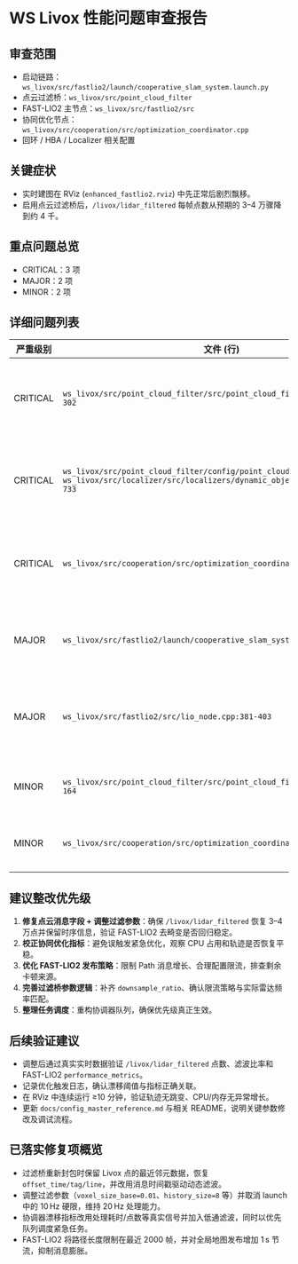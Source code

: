 # WS Livox 性能问题审查报告

## 审查范围
- 启动链路：`ws_livox/src/fastlio2/launch/cooperative_slam_system.launch.py`
- 点云过滤桥：`ws_livox/src/point_cloud_filter`
- FAST-LIO2 主节点：`ws_livox/src/fastlio2/src`
- 协同优化节点：`ws_livox/src/cooperation/src/optimization_coordinator.cpp`
- 回环 / HBA / Localizer 相关配置

## 关键症状
- 实时建图在 RViz (`enhanced_fastlio2.rviz`) 中先正常后剧烈飘移。
- 启用点云过滤桥后，`/livox/lidar_filtered` 每帧点数从预期的 3–4 万骤降到约 4 千。

## 重点问题总览
- CRITICAL：3 项
- MAJOR：2 项
- MINOR：2 项

## 详细问题列表
| 严重级别 | 文件 (行) | 问题描述 | 性能影响 | 修复建议 |
| --- | --- | --- | --- | --- |
| CRITICAL | `ws_livox/src/point_cloud_filter/src/point_cloud_filter_bridge.cpp:284-302` | 重新封装 `CustomMsg` 时将 `offset_time/tag/line` 直接置零，导致 FAST-LIO2 无法使用扫描内时间戳做去畸变与同步。 | IMU/LiDAR 时间对齐丢失，系统数秒后姿态估计严重漂移。 | 在封包时保留原始点字段，至少传递 `offset_time`，并考虑保留 `tag/line`。 |
| CRITICAL | `ws_livox/src/point_cloud_filter/config/point_cloud_filter.yaml:1-22`<br>`ws_livox/src/localizer/src/localizers/dynamic_object_filter.cpp:721-733` | 默认 `voxel_size_base=0.05`，动态滤波器先体素降采样导致点云只剩 ~4k；且历史窗口 15 帧在高频场景下进一步扩大滤波力度。 | 点云密度骤降、有效特征不足，LIO 匹配失败。 | 将体素大小恢复至 0.01 左右，必要时调低 `history_size` 和 `stability_threshold`，确保过滤后仍有 ≥30k 点。 |
| CRITICAL | `ws_livox/src/cooperation/src/optimization_coordinator.cpp:442-449` | 协调器把 `Float64MultiArray[2]`（实际为 IMU 缓冲大小）误当 fitness score，缓冲稍大即累积漂移并触发紧急 PGO/HBA。 | 系统频繁抢占资源做优化，CPU 抢占、轨迹卡顿放大漂移。 | 调整订阅协议，新增真实质量指标字段或改用 publish 的第 0 位处理时间；对漂移指标做低通与阈值保护。 |
| MAJOR | `ws_livox/src/fastlio2/launch/cooperative_slam_system.launch.py:102-140` | 启动参数内联将 `max_processing_hz` 固定为 10 Hz，覆盖 YAML 默认 20 Hz。10 Hz 限流导致真实 10 Hz 激光一旦抖到 11 Hz 即被丢帧。 | 有效历史帧不足、动态判定失真，点云进一步稀疏。 | 放开限频（≥15 Hz）或改回完全使用参数文件；必要时根据真实频率自适应限流。 |
| MAJOR | `ws_livox/src/fastlio2/src/lio_node.cpp:381-403` | `publishPath` 每 10 ms 将整个路径重新发布并累计 poses，不做截断。长时间运行路径数组膨胀，CPU/网络压力陡增。 | RViz 与优化回路被大消息阻塞，表现为“突然卡顿后轨迹乱跑”。 | 引入长度上限或抽样发布（例如仅保留最近 N 米 / N 帧），或改为增量式 Path。 |
| MINOR | `ws_livox/src/point_cloud_filter/src/point_cloud_filter_bridge.cpp:118-164` | `dynamic_filter.downsample_ratio` 参数未被使用，实际只看 `voxel_size_base` 与 `max_points_per_frame`。 | 参数形同虚设，难以调优过滤强度。 | 代码补齐 ratio 逻辑，或从配置中移除该字段避免误导。 |
| MINOR | `ws_livox/src/cooperation/src/optimization_coordinator.cpp:200-238` | 任务队列使用 FIFO `std::queue`，优先级字段没有实际排序，紧急任务可能排到队尾。 | 紧急优化响应延迟，漂移控制不稳定。 | 换成 `std::priority_queue` 或手动插入排序，确保高优任务优先执行。 |

## 建议整改优先级
1. **修复点云消息字段 + 调整过滤参数**：确保 `/livox/lidar_filtered` 恢复 3–4 万点并保留时序信息，验证 FAST-LIO2 去畸变是否回归稳定。
2. **校正协同优化指标**：避免误触发紧急优化，观察 CPU 占用和轨迹是否恢复平稳。
3. **优化 FAST-LIO2 发布策略**：限制 Path 消息增长、合理配置限流，排查剩余卡顿来源。
4. **完善过滤桥参数逻辑**：补齐 `downsample_ratio`、确认限流策略与实际雷达频率匹配。
5. **整理任务调度**：重构协调器队列，确保优先级真正生效。

## 后续验证建议
- 调整后通过真实实时数据验证 `/livox/lidar_filtered` 点数、滤波比率和 FAST-LIO2 `performance_metrics`。
- 记录优化触发日志，确认漂移阈值与指标正确关联。
- 在 RViz 中连续运行 ≥10 分钟，验证轨迹无跳变、CPU/内存无异常增长。
- 更新 `docs/config_master_reference.md` 与相关 README，说明关键参数修改及调试流程。

## 已落实修复项概览
- 过滤桥重新封包时保留 Livox 点的最近邻元数据，恢复 `offset_time/tag/line`，并改用消息时间戳驱动动态滤波。
- 调整过滤参数（`voxel_size_base=0.01`、`history_size=8` 等）并取消 launch 中的 10 Hz 硬限，维持 20 Hz 处理能力。
- 协调器漂移指标改用处理耗时/点数等真实信号并加入低通滤波，同时以优先队列调度紧急任务。
- FAST-LIO2 将路径长度限制在最近 2000 帧，并对全局地图发布增加 1 s 节流，抑制消息膨胀。
